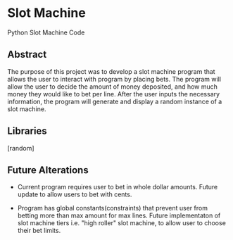 # Slot Machine
Python Slot Machine Code

## Abstract

The purpose of this project was to develop a slot machine program that allows the user to interact with program by placing bets. The program will allow the user to decide the amount of money deposited, and how much money they would like to bet per line. After the user inputs the necessary information, the program will generate and display a random instance of a slot machine.

## Libraries

[random]

## Future Alterations

- Current program requires user to bet in whole dollar amounts. Future update to allow users to bet with cents.

- Program has global constants(constraints) that prevent user from betting more than max amount for max lines. Future implementaton of slot machine tiers i.e. "high roller" slot machine, to allow user to choose their bet limits.
